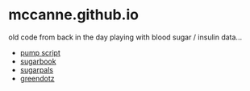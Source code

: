# mccanne.github.io

old code from back in the day playing with blood sugar / insulin data...

* [pump script](https://mccanne.github.io/pumpscript/bg.html)
* [sugarbook](https://mccanne.github.io/sugarbook/sugarbook.html)
* [sugarpals](https://mccanne.github.io/sugarpals/sugarpals.html)
* [greendotz](https://mccanne.github.io/greendotz/sugarpals.html)
